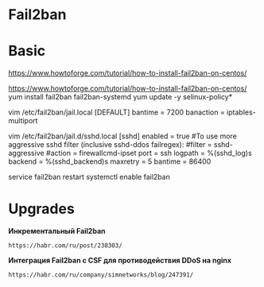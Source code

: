 Fail2ban
========

# Basic

https://www.howtoforge.com/tutorial/how-to-install-fail2ban-on-centos/

https://www.howtoforge.com/tutorial/how-to-install-fail2ban-on-centos/
yum install fail2ban fail2ban-systemd
yum update -y selinux-policy*

vim /etc/fail2ban/jail.local 
[DEFAULT]
bantime = 7200
banaction = iptables-multiport

vim /etc/fail2ban/jail.d/sshd.local
[sshd]
enabled = true
#To use more aggressive sshd filter (inclusive sshd-ddos failregex):
#filter = sshd-aggressive
#action = firewallcmd-ipset
port    = ssh
logpath = %(sshd_log)s
backend = %(sshd_backend)s
maxretry = 5
bantime  = 86400

service fail2ban restart 
systemctl enable fail2ban

# Upgrades

**Инкрементальный Fail2ban**

    https://habr.com/ru/post/238303/

**Интеграция Fail2ban с CSF для противодействия DDoS на nginx**

    https://habr.com/ru/company/simnetworks/blog/247391/


